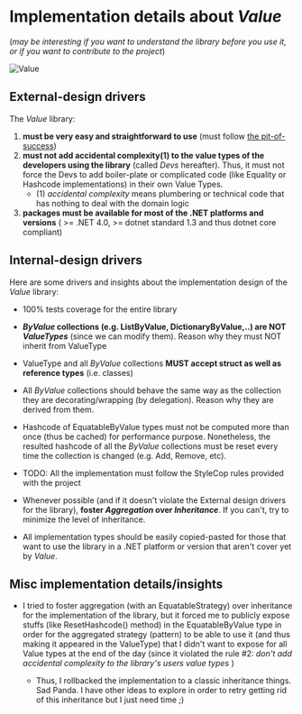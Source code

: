 # Implementation details about *Value*

(*may be interesting if you want to understand the library before you use it, or if you want to contribute to the project*)

![Value](https://github.com/tpierrain/Value/blob/master/Value-small.jpg?raw=true)

## External-design drivers

The *Value* library:

1. __must be very easy and straightforward to use__ (must follow [the pit-of-success](https://blog.codinghorror.com/falling-into-the-pit-of-success/))
2. __must not add accidental complexity(1) to the value types of the developers using the library__ (called *Devs* hereafter). Thus, it must not force the Devs to add boiler-plate or complicated code (like Equality or Hashcode implementations) in their own Value Types.
	- (1) *accidental complexity* means plumbering or technical code that has nothing to deal with the domain logic
3. __packages must be available for most of the .NET platforms and versions__ ( >= .NET 4.0, >= dotnet standard 1.3 and thus dotnet core compliant)

## Internal-design drivers

Here are some drivers and insights about the implementation design of the *Value* library:

- 100% tests coverage for the entire library
- __*ByValue* collections (e.g. ListByValue<T>, DictionaryByValue<T>,..) are NOT *ValueTypes*__ (since we can modify them). Reason why they must NOT inherit from ValueType<T>
- ValueType<T> and all *ByValue* collections __MUST accept struct as well as reference types__ (i.e. classes)
- All *ByValue* collections should behave the same way as the collection they are decorating/wrapping (by delegation). Reason why they are derived from them.
- Hashcode of EquatableByValue types must not be computed more than once (thus be cached) for performance purpose. Nonetheless, the resulted hashcode of all the *ByValue* collections must be reset every time the collection is changed (e.g. Add, Remove, etc).

- TODO: All the implementation must follow the StyleCop rules provided with the project
- Whenever possible (and if it doesn't violate the External design drivers for the library), __foster *Aggregation* over *Inheritance*__. If you can't, try to minimize the level of inheritance.
- All implementation types should be easily copied-pasted for those that want to use the library in a .NET platform or version that aren't cover yet by *Value*.


## Misc implementation details/insights

- I tried to foster aggregation (with an EquatableStrategy) over inheritance for the implementation of the library, but it forced me to publicly expose stuffs (like ResetHashcode() method) in the EquatableByValue<T> type in order for the aggregated strategy (pattern) to be able to use it (and thus making it appeared in the ValueType<T>) that I didn't want to expose for all Value types at the end of the day (since it violated the rule #2: *don't add accidental complexity to the library's users value types* )
	- Thus, I rollbacked the implementation to a classic inheritance things. Sad Panda. I have other ideas to explore in order to retry getting rid of this inheritance but I just need time ;)


 